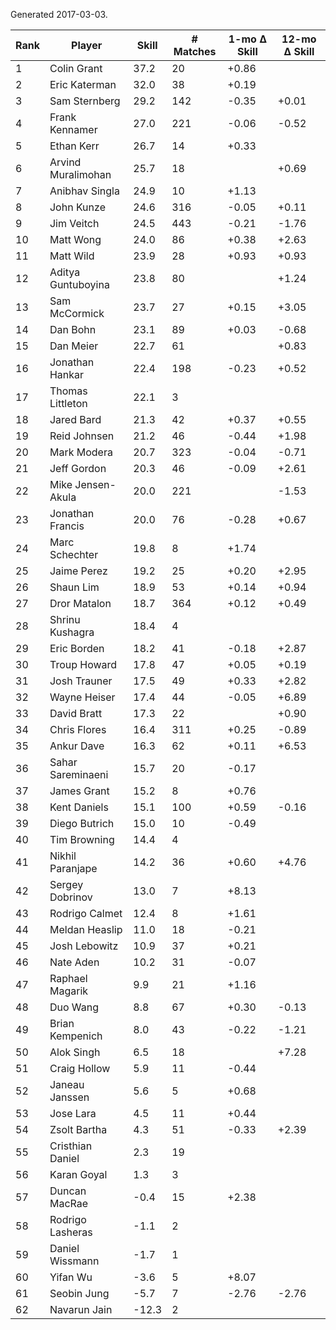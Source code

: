 Generated 2017-03-03.

| Rank | Player             | Skill | # Matches | 1-mo Δ Skill | 12-mo Δ Skill |
|------|--------------------|-------|-----------|--------------|---------------|
|    1 | Colin Grant        |  37.2 |        20 |        +0.86 |               |
|    2 | Eric Katerman      |  32.0 |        38 |        +0.19 |               |
|    3 | Sam Sternberg      |  29.2 |       142 |        -0.35 |         +0.01 |
|    4 | Frank Kennamer     |  27.0 |       221 |        -0.06 |         -0.52 |
|    5 | Ethan Kerr         |  26.7 |        14 |        +0.33 |               |
|    6 | Arvind Muralimohan |  25.7 |        18 |              |         +0.69 |
|    7 | Anibhav Singla     |  24.9 |        10 |        +1.13 |               |
|    8 | John Kunze         |  24.6 |       316 |        -0.05 |         +0.11 |
|    9 | Jim Veitch         |  24.5 |       443 |        -0.21 |         -1.76 |
|   10 | Matt Wong          |  24.0 |        86 |        +0.38 |         +2.63 |
|   11 | Matt Wild          |  23.9 |        28 |        +0.93 |         +0.93 |
|   12 | Aditya Guntuboyina |  23.8 |        80 |              |         +1.24 |
|   13 | Sam McCormick      |  23.7 |        27 |        +0.15 |         +3.05 |
|   14 | Dan Bohn           |  23.1 |        89 |        +0.03 |         -0.68 |
|   15 | Dan Meier          |  22.7 |        61 |              |         +0.83 |
|   16 | Jonathan Hankar    |  22.4 |       198 |        -0.23 |         +0.52 |
|   17 | Thomas Littleton   |  22.1 |         3 |              |               |
|   18 | Jared Bard         |  21.3 |        42 |        +0.37 |         +0.55 |
|   19 | Reid Johnsen       |  21.2 |        46 |        -0.44 |         +1.98 |
|   20 | Mark Modera        |  20.7 |       323 |        -0.04 |         -0.71 |
|   21 | Jeff Gordon        |  20.3 |        46 |        -0.09 |         +2.61 |
|   22 | Mike Jensen-Akula  |  20.0 |       221 |              |         -1.53 |
|   23 | Jonathan Francis   |  20.0 |        76 |        -0.28 |         +0.67 |
|   24 | Marc Schechter     |  19.8 |         8 |        +1.74 |               |
|   25 | Jaime Perez        |  19.2 |        25 |        +0.20 |         +2.95 |
|   26 | Shaun Lim          |  18.9 |        53 |        +0.14 |         +0.94 |
|   27 | Dror Matalon       |  18.7 |       364 |        +0.12 |         +0.49 |
|   28 | Shrinu Kushagra    |  18.4 |         4 |              |               |
|   29 | Eric Borden        |  18.2 |        41 |        -0.18 |         +2.87 |
|   30 | Troup Howard       |  17.8 |        47 |        +0.05 |         +0.19 |
|   31 | Josh Trauner       |  17.5 |        49 |        +0.33 |         +2.82 |
|   32 | Wayne Heiser       |  17.4 |        44 |        -0.05 |         +6.89 |
|   33 | David Bratt        |  17.3 |        22 |              |         +0.90 |
|   34 | Chris Flores       |  16.4 |       311 |        +0.25 |         -0.89 |
|   35 | Ankur Dave         |  16.3 |        62 |        +0.11 |         +6.53 |
|   36 | Sahar Sareminaeni  |  15.7 |        20 |        -0.17 |               |
|   37 | James Grant        |  15.2 |         8 |        +0.76 |               |
|   38 | Kent Daniels       |  15.1 |       100 |        +0.59 |         -0.16 |
|   39 | Diego Butrich      |  15.0 |        10 |        -0.49 |               |
|   40 | Tim Browning       |  14.4 |         4 |              |               |
|   41 | Nikhil Paranjape   |  14.2 |        36 |        +0.60 |         +4.76 |
|   42 | Sergey Dobrinov    |  13.0 |         7 |        +8.13 |               |
|   43 | Rodrigo Calmet     |  12.4 |         8 |        +1.61 |               |
|   44 | Meldan Heaslip     |  11.0 |        18 |        -0.21 |               |
|   45 | Josh Lebowitz      |  10.9 |        37 |        +0.21 |               |
|   46 | Nate Aden          |  10.2 |        31 |        -0.07 |               |
|   47 | Raphael Magarik    |   9.9 |        21 |        +1.16 |               |
|   48 | Duo Wang           |   8.8 |        67 |        +0.30 |         -0.13 |
|   49 | Brian Kempenich    |   8.0 |        43 |        -0.22 |         -1.21 |
|   50 | Alok Singh         |   6.5 |        18 |              |         +7.28 |
|   51 | Craig Hollow       |   5.9 |        11 |        -0.44 |               |
|   52 | Janeau Janssen     |   5.6 |         5 |        +0.68 |               |
|   53 | Jose Lara          |   4.5 |        11 |        +0.44 |               |
|   54 | Zsolt Bartha       |   4.3 |        51 |        -0.33 |         +2.39 |
|   55 | Cristhian Daniel   |   2.3 |        19 |              |               |
|   56 | Karan Goyal        |   1.3 |         3 |              |               |
|   57 | Duncan MacRae      |  -0.4 |        15 |        +2.38 |               |
|   58 | Rodrigo Lasheras   |  -1.1 |         2 |              |               |
|   59 | Daniel Wissmann    |  -1.7 |         1 |              |               |
|   60 | Yifan Wu           |  -3.6 |         5 |        +8.07 |               |
|   61 | Seobin Jung        |  -5.7 |         7 |        -2.76 |         -2.76 |
|   62 | Navarun Jain       | -12.3 |         2 |              |               |